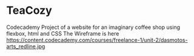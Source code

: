 # TeaCozy

Codecademy Project of a website for an imaginary coffee shop using flexbox, html and CSS
The Wireframe is here https://content.codecademy.com/courses/freelance-1/unit-2/dasmotos-arts_redline.jpg
